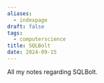 ```yaml
---
aliases:
  - indexpage
draft: false
tags:
  - computerscience
title: SQLBolt
date: 2024-09-15
---
```


All my notes regarding SQLBolt.
